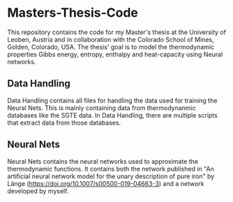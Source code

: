 # Masters-Thesis-Code
This repository contains the code for my Master's thesis at the University of Leoben, Austria and in collaboration with the Colorado School of Mines, Golden, Colorado, USA. 
The thesis' goal is to model the thermodynamic properties Gibbs energy, entropy, enthalpy and heat-capacity using Neural networks. 

## Data Handling
Data Handling contains all files for handling the data used for training the Neural Nets. This is mainly containing data from thermodynanmic databases like the SGTE data. In Data
Handling, there are multiple scripts that extract data from those databases. 

## Neural Nets
Neural Nets contains the neural networks used to approximate the thermodynamic functions. It contains both the network published in "An artificial neural network model for the unary description of pure iron" by Länge (https://doi.org/10.1007/s00500-019-04663-3) and a network developed by myself. 
